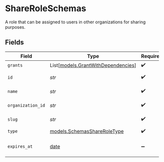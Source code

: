 # ShareRoleSchemas

A role that can be assigned to users in other organizations for sharing purposes.


## Fields

| Field                                                                    | Type                                                                     | Required                                                                 | Description                                                              | Example                                                                  |
| ------------------------------------------------------------------------ | ------------------------------------------------------------------------ | ------------------------------------------------------------------------ | ------------------------------------------------------------------------ | ------------------------------------------------------------------------ |
| `grants`                                                                 | List[[models.GrantWithDependencies](../models/grantwithdependencies.md)] | :heavy_check_mark:                                                       | N/A                                                                      |                                                                          |
| `id`                                                                     | *str*                                                                    | :heavy_check_mark:                                                       | Format: <organization_id>:<slug>                                         | 123:owner                                                                |
| `name`                                                                   | *str*                                                                    | :heavy_check_mark:                                                       | Human-friendly name for the role                                         | Owner                                                                    |
| `organization_id`                                                        | *str*                                                                    | :heavy_check_mark:                                                       | Id of an organization                                                    | 123                                                                      |
| `slug`                                                                   | *str*                                                                    | :heavy_check_mark:                                                       | URL-friendly name for the role                                           | owner                                                                    |
| `type`                                                                   | [models.SchemasShareRoleType](../models/schemasshareroletype.md)         | :heavy_check_mark:                                                       | N/A                                                                      |                                                                          |
| `expires_at`                                                             | [date](https://docs.python.org/3/library/datetime.html#date-objects)     | :heavy_minus_sign:                                                       | date and time then the role will expire                                  | 2028-07-21T17:32:28Z                                                     |